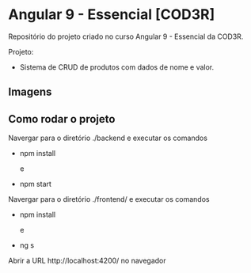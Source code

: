 # Angular 9 - Essencial [COD3R]

Repositório do projeto criado no curso Angular 9 - Essencial da COD3R. <p>
Projeto: <p>
   - Sistema de CRUD de produtos com dados de nome e valor. <p>


## Imagens

## Como rodar o projeto

Navergar para o diretório ./backend e executar os comandos
* npm install

    e

* npm start

Navergar para o diretório ./frontend/ e executar os comandos

* npm install

    e

* ng s

Abrir a URL http://localhost:4200/ no navegador